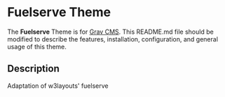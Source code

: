 # Fuelserve Theme

The **Fuelserve** Theme is for [Grav CMS](http://github.com/getgrav/grav).  This README.md file should be modified to describe the features, installation, configuration, and general usage of this theme.

## Description

Adaptation of w3layouts' fuelserve
